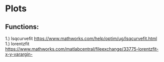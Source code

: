 


# Plots #


## Functions: ##
1.) lsqcurvefit
https://www.mathworks.com/help/optim/ug/lsqcurvefit.html
1.) lorentzfit
https://www.mathworks.com/matlabcentral/fileexchange/33775-lorentzfit-x-y-varargin-






